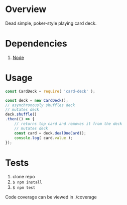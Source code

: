 # Overview

Dead simple, poker-style playing card deck.

# Dependencies

1. [Node](https://nodejs.org/en/)

# Usage

```javascript
const CardDeck = require( 'card-deck' );

const deck = new CardDeck();
// asynchronously shuffles deck
// mutates deck
deck.shuffle()
.then(() => {
    // returns top card and removes it from the deck
    // mutates deck
    const card = deck.dealOneCard();
    console.log( card.value );
});
```

# Tests

1. clone repo
1. `$ npm install`
1. `$ npm test`

Code coverage can be viewed in ./coverage
